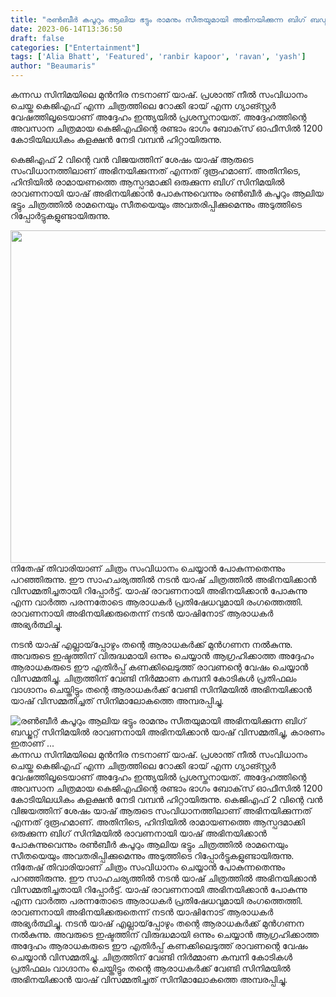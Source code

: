```yaml
---
title: "രൺബീർ കപൂറും ആലിയ ഭട്ടും രാമനും സീതയുമായി അഭിനയിക്കുന്ന ബിഗ് ബഡ്ജറ്റ് സിനിമയിൽ രാവണനായി അഭിനയിക്കാൻ യാഷ് വിസമ്മതിച്ചു, കാരണം ഇതാണ് ..."
date: 2023-06-14T13:36:50
draft: false
categories: ["Entertainment"]
tags: ['Alia Bhatt', 'Featured', 'ranbir kapoor', 'ravan', 'yash']
author: "Beaumaris"
---
```


കന്നഡ സിനിമയിലെ മുൻനിര നടനാണ് യാഷ്. പ്രശാന്ത് നീൽ സംവിധാനം ചെയ്ത കെജിഎഫ് എന്ന ചിത്രത്തിലെ റോക്കി ഭായ് എന്ന ഗ്യാങ്സ്റ്റർ വേഷത്തിലൂടെയാണ് അദ്ദേഹം ഇന്ത്യയിൽ പ്രശസ്തനായത്. അദ്ദേഹത്തിന്റെ അവസാന ചിത്രമായ കെജിഎഫിന്റെ രണ്ടാം ഭാഗം ബോക്‌സ് ഓഫീസിൽ 1200 കോടിയിലധികം കളക്ഷൻ നേടി വമ്പൻ ഹിറ്റായിരുന്നു.

കെജിഎഫ് 2 വിന്റെ വൻ വിജയത്തിന് ശേഷം യാഷ് ആരുടെ സംവിധാനത്തിലാണ് അഭിനയിക്കുന്നത് എന്നത് ദുരൂഹമാണ്. അതിനിടെ, ഹിന്ദിയിൽ രാമായണത്തെ ആസ്പദമാക്കി ഒരുക്കുന്ന ബിഗ് സിനിമയിൽ രാവണനായി യാഷ് അഭിനയിക്കാൻ പോകുന്നുവെന്നും രൺബീർ കപൂറും ആലിയ ഭട്ടും ചിത്രത്തിൽ രാമനെയും സീതയെയും അവതരിപ്പിക്കുമെന്നും അടുത്തിടെ റിപ്പോർട്ടുകളുണ്ടായിരുന്നു.

<a href="https://cdn.boolokam.com/articles/2023/06/ddass.jpg"><img class="size-large wp-image-399586 aligncenter" src="https://cdn.boolokam.com/articles/2023/06/ddass-1024x681.jpg" alt="" width="800" height="532" /></a>നിതേഷ് തിവാരിയാണ് ചിത്രം സംവിധാനം ചെയ്യാൻ പോകുന്നതെന്നും പറഞ്ഞിരുന്നു. ഈ സാഹചര്യത്തിൽ നടൻ യാഷ് ചിത്രത്തിൽ അഭിനയിക്കാൻ വിസമ്മതിച്ചതായി റിപ്പോർട്ട്. യാഷ് രാവണനായി അഭിനയിക്കാൻ പോകുന്നു എന്ന വാർത്ത പരന്നതോടെ ആരാധകർ പ്രതിഷേധവുമായി രംഗത്തെത്തി. രാവണനായി അഭിനയിക്കരുതെന്ന് നടൻ യാഷിനോട് ആരാധകർ അഭ്യർത്ഥിച്ചു.

നടൻ യാഷ് എല്ലായ്‌പ്പോഴും തന്റെ ആരാധകർക്ക് മുൻഗണന നൽകുന്നു. അവരുടെ ഇഷ്ടത്തിന് വിരുദ്ധമായി ഒന്നും ചെയ്യാൻ ആഗ്രഹിക്കാത്ത അദ്ദേഹം ആരാധകരുടെ ഈ എതിർപ്പ് കണക്കിലെടുത്ത് രാവണന്റെ വേഷം ചെയ്യാൻ വിസമ്മതിച്ചു. ചിത്രത്തിന് വേണ്ടി നിർമ്മാണ കമ്പനി കോടികൾ പ്രതിഫലം വാഗ്ദാനം ചെയ്തിട്ടും തന്റെ ആരാധകർക്ക് വേണ്ടി സിനിമയിൽ അഭിനയിക്കാൻ യാഷ് വിസമ്മതിച്ചത് സിനിമാലോകത്തെ അമ്പരപ്പിച്ചു.


![രൺബീർ കപൂറും ആലിയ ഭട്ടും രാമനും സീതയുമായി അഭിനയിക്കുന്ന ബിഗ് ബഡ്ജറ്റ് സിനിമയിൽ രാവണനായി അഭിനയിക്കാൻ യാഷ് വിസമ്മതിച്ചു, കാരണം ഇതാണ് ...](https://cdn.boolokam.com/articles/2023/06/ddass-1024x681.jpg)കന്നഡ സിനിമയിലെ മുൻനിര നടനാണ് യാഷ്. പ്രശാന്ത് നീൽ സംവിധാനം ചെയ്ത കെജിഎഫ് എന്ന ചിത്രത്തിലെ റോക്കി ഭായ് എന്ന ഗ്യാങ്സ്റ്റർ വേഷത്തിലൂടെയാണ് അദ്ദേഹം ഇന്ത്യയിൽ പ്രശസ്തനായത്. അദ്ദേഹത്തിന്റെ അവസാന ചിത്രമായ കെജിഎഫിന്റെ രണ്ടാം ഭാഗം ബോക്‌സ് ഓഫീസിൽ 1200 കോടിയിലധികം കളക്ഷൻ നേടി വമ്പൻ ഹിറ്റായിരുന്നു. കെജിഎഫ് 2 വിന്റെ വൻ വിജയത്തിന് ശേഷം യാഷ് ആരുടെ സംവിധാനത്തിലാണ് അഭിനയിക്കുന്നത് എന്നത് ദുരൂഹമാണ്. അതിനിടെ, ഹിന്ദിയിൽ രാമായണത്തെ ആസ്പദമാക്കി ഒരുക്കുന്ന ബിഗ് സിനിമയിൽ രാവണനായി യാഷ് അഭിനയിക്കാൻ പോകുന്നുവെന്നും രൺബീർ കപൂറും ആലിയ ഭട്ടും ചിത്രത്തിൽ രാമനെയും സീതയെയും അവതരിപ്പിക്കുമെന്നും അടുത്തിടെ റിപ്പോർട്ടുകളുണ്ടായിരുന്നു. [](https://cdn.boolokam.com/articles/2023/06/ddass.jpg)നിതേഷ് തിവാരിയാണ് ചിത്രം സംവിധാനം ചെയ്യാൻ പോകുന്നതെന്നും പറഞ്ഞിരുന്നു. ഈ സാഹചര്യത്തിൽ നടൻ യാഷ് ചിത്രത്തിൽ അഭിനയിക്കാൻ വിസമ്മതിച്ചതായി റിപ്പോർട്ട്. യാഷ് രാവണനായി അഭിനയിക്കാൻ പോകുന്നു എന്ന വാർത്ത പരന്നതോടെ ആരാധകർ പ്രതിഷേധവുമായി രംഗത്തെത്തി. രാവണനായി അഭിനയിക്കരുതെന്ന് നടൻ യാഷിനോട് ആരാധകർ അഭ്യർത്ഥിച്ചു. നടൻ യാഷ് എല്ലായ്‌പ്പോഴും തന്റെ ആരാധകർക്ക് മുൻഗണന നൽകുന്നു. അവരുടെ ഇഷ്ടത്തിന് വിരുദ്ധമായി ഒന്നും ചെയ്യാൻ ആഗ്രഹിക്കാത്ത അദ്ദേഹം ആരാധകരുടെ ഈ എതിർപ്പ് കണക്കിലെടുത്ത് രാവണന്റെ വേഷം ചെയ്യാൻ വിസമ്മതിച്ചു. ചിത്രത്തിന് വേണ്ടി നിർമ്മാണ കമ്പനി കോടികൾ പ്രതിഫലം വാഗ്ദാനം ചെയ്തിട്ടും തന്റെ ആരാധകർക്ക് വേണ്ടി സിനിമയിൽ അഭിനയിക്കാൻ യാഷ് വിസമ്മതിച്ചത് സിനിമാലോകത്തെ അമ്പരപ്പിച്ചു.
